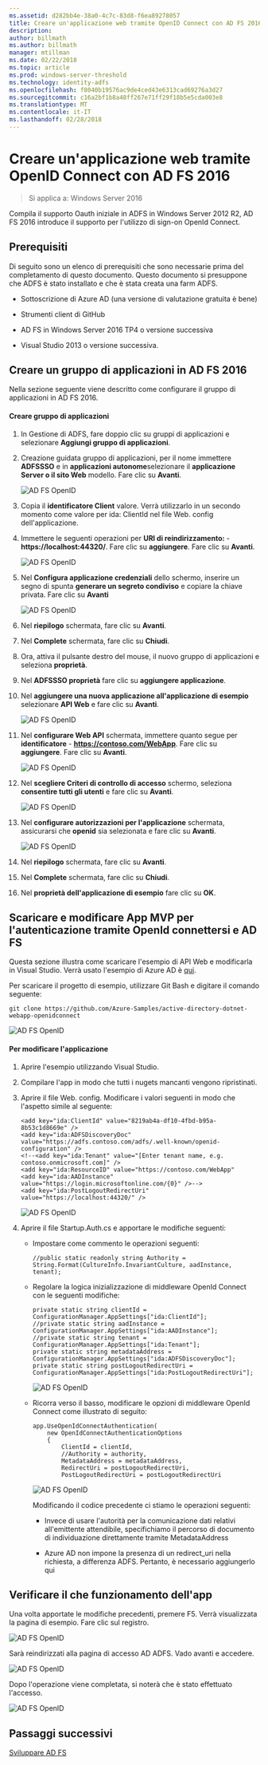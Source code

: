 ```yaml
---
ms.assetid: d282bb4e-38a0-4c7c-83d8-f6ea89278057
title: Creare un'applicazione web tramite OpenID Connect con AD FS 2016
description: 
author: billmath
ms.author: billmath
manager: mtillman
ms.date: 02/22/2018
ms.topic: article
ms.prod: windows-server-threshold
ms.technology: identity-adfs
ms.openlocfilehash: f8040b19576ac9de4ced43e6313cad69276a3d27
ms.sourcegitcommit: c16a2bf1b8a48ff267e71ff29f18b5e5cda003e8
ms.translationtype: MT
ms.contentlocale: it-IT
ms.lasthandoff: 02/28/2018
---
```

# <a name="build-a-web-application-using-openid-connect-with-ad-fs-2016"></a>Creare un'applicazione web tramite OpenID Connect con AD FS 2016

>Si applica a: Windows Server 2016

Compila il supporto Oauth iniziale in ADFS in Windows Server 2012 R2, AD FS 2016 introduce il supporto per l'utilizzo di sign-on OpenId Connect.  
  
## <a name="pre-requisites"></a>Prerequisiti  
Di seguito sono un elenco di prerequisiti che sono necessarie prima del completamento di questo documento. Questo documento si presuppone che ADFS è stato installato e che è stata creata una farm ADFS.  
  
-   Sottoscrizione di Azure AD (una versione di valutazione gratuita è bene)  
  
-   Strumenti client di GitHub  
  
-   AD FS in Windows Server 2016 TP4 o versione successiva  
  
-   Visual Studio 2013 o versione successiva.  
  
## <a name="create-an-application-group-in-ad-fs-2016"></a>Creare un gruppo di applicazioni in AD FS 2016  
Nella sezione seguente viene descritto come configurare il gruppo di applicazioni in AD FS 2016.  
  
#### <a name="create-application-group"></a>Creare gruppo di applicazioni  
  
1.  In Gestione di ADFS, fare doppio clic su gruppi di applicazioni e selezionare **Aggiungi gruppo di applicazioni**.  
  
2.  Creazione guidata gruppo di applicazioni, per il nome immettere **ADFSSSO** e in **applicazioni autonome**selezionare il **applicazione Server o il sito Web** modello.  Fare clic su **Avanti**.  
  
    ![AD FS OpenID](media/Enabling-OpenId-Connect-with-AD-FS-2016/AD_FS_OpenID_1.PNG)  
  
3.  Copia il **identificatore Client** valore.  Verrà utilizzarlo in un secondo momento come valore per ida: ClientId nel file Web. config dell'applicazione.  
  
4.  Immettere le seguenti operazioni per **URI di reindirizzamento:** - **https://localhost:44320/**.  Fare clic su **aggiungere**. Fare clic su **Avanti**.  
  
    ![AD FS OpenID](media/Enabling-OpenId-Connect-with-AD-FS-2016/AD_FS_OpenID_2.PNG)  
  
5.  Nel **Configura applicazione credenziali** dello schermo, inserire un segno di spunta **generare un segreto condiviso** e copiare la chiave privata. Fare clic su **Avanti**  
  
    ![AD FS OpenID](media/Enabling-OpenId-Connect-with-AD-FS-2016/AD_FS_OpenID_3.PNG)  
  
6.  Nel **riepilogo** schermata, fare clic su **Avanti**.  
  
7.  Nel **Complete** schermata, fare clic su **Chiudi**.  
  
8.  Ora, attiva il pulsante destro del mouse, il nuovo gruppo di applicazioni e seleziona **proprietà**.  
  
9. Nel **ADFSSSO proprietà** fare clic su **aggiungere applicazione**.  
  
10. Nel **aggiungere una nuova applicazione all'applicazione di esempio** selezionare **API Web** e fare clic su **Avanti**.  
  
    ![AD FS OpenID](media/Enabling-OpenId-Connect-with-AD-FS-2016/AD_FS_OpenID_4.PNG)  
  
11. Nel **configurare Web API** schermata, immettere quanto segue per **identificatore** - **https://contoso.com/WebApp**.  Fare clic su **aggiungere**. Fare clic su **Avanti**.  
  
    ![AD FS OpenID](media/Enabling-OpenId-Connect-with-AD-FS-2016/AD_FS_OpenID_7.PNG)  
  
12. Nel **scegliere Criteri di controllo di accesso** schermo, seleziona **consentire tutti gli utenti** e fare clic su **Avanti**.  
  
    ![AD FS OpenID](media/Enabling-OpenId-Connect-with-AD-FS-2016/AD_FS_Confidential_7.PNG)  
  
13. Nel **configurare autorizzazioni per l'applicazione** schermata, assicurarsi che **openid** sia selezionata e fare clic su **Avanti**.  
  
    ![AD FS OpenID](media/Enabling-OpenId-Connect-with-AD-FS-2016/AD_FS_OpenID_7.PNG)  
  
14. Nel **riepilogo** schermata, fare clic su **Avanti**.  
  
15. Nel **Complete** schermata, fare clic su **Chiudi**.  
  
16. Nel **proprietà dell'applicazione di esempio** fare clic su **OK**.  
  
## <a name="download-and-modify-mvp-app-to-authenticate-via-openid-connect-and-ad-fs"></a>Scaricare e modificare App MVP per l'autenticazione tramite OpenId connettersi e AD FS  
Questa sezione illustra come scaricare l'esempio di API Web e modificarla in Visual Studio.   Verrà usato l'esempio di Azure AD è [qui](https://github.com/Azure-Samples/active-directory-dotnet-webapp-openidconnect).  
  
Per scaricare il progetto di esempio, utilizzare Git Bash e digitare il comando seguente:  
  
```  
git clone https://github.com/Azure-Samples/active-directory-dotnet-webapp-openidconnect  
```  
  
![AD FS OpenID](media/Enabling-OpenId-Connect-with-AD-FS-2016/AD_FS_OpenID_8.PNG)  
  
#### <a name="to-modify-the-app"></a>Per modificare l'applicazione  
  
1.  Aprire l'esempio utilizzando Visual Studio.  
  
2.  Compilare l'app in modo che tutti i nugets mancanti vengono ripristinati.  
  
3.  Aprire il file Web. config.  Modificare i valori seguenti in modo che l'aspetto simile al seguente:  
  
    ```  
    <add key="ida:ClientId" value="8219ab4a-df10-4fbd-b95a-8b53c1d8669e" />  
    <add key="ida:ADFSDiscoveryDoc" value="https://adfs.contoso.com/adfs/.well-known/openid-configuration" />  
    <!--<add key="ida:Tenant" value="[Enter tenant name, e.g. contoso.onmicrosoft.com]" />      
    <add key="ida:ResourceID" value="https://contoso.com/WebApp"  
    <add key="ida:AADInstance" value="https://login.microsoftonline.com/{0}" />-->  
    <add key="ida:PostLogoutRedirectUri" value="https://localhost:44320/" />  
    ```  
  
    ![AD FS OpenID](media/Enabling-OpenId-Connect-with-AD-FS-2016/AD_FS_OpenID_9.PNG)  
  
4.  Aprire il file Startup.Auth.cs e apportare le modifiche seguenti:  
  
    -   Impostare come commento le operazioni seguenti:  
  
        ```  
        //public static readonly string Authority = String.Format(CultureInfo.InvariantCulture, aadInstance, tenant);  
        ```  
  
    -   Regolare la logica inizializzazione di middleware OpenId Connect con le seguenti modifiche:  
  
        ```  
        private static string clientId = ConfigurationManager.AppSettings["ida:ClientId"];  
        //private static string aadInstance = ConfigurationManager.AppSettings["ida:AADInstance"];  
        //private static string tenant = ConfigurationManager.AppSettings["ida:Tenant"];  
        private static string metadataAddress = ConfigurationManager.AppSettings["ida:ADFSDiscoveryDoc"];  
        private static string postLogoutRedirectUri = ConfigurationManager.AppSettings["ida:PostLogoutRedirectUri"];  
        ```  
  
        ![AD FS OpenID](media/Enabling-OpenId-Connect-with-AD-FS-2016/AD_FS_OpenID_10.PNG)  
  
    -   Ricorra verso il basso, modificare le opzioni di middleware OpenId Connect come illustrato di seguito:  
  
        ```  
        app.UseOpenIdConnectAuthentication(  
            new OpenIdConnectAuthenticationOptions  
            {  
                ClientId = clientId,  
                //Authority = authority,  
                MetadataAddress = metadataAddress,  
                RedirectUri = postLogoutRedirectUri,  
                PostLogoutRedirectUri = postLogoutRedirectUri 
        ```  
  
        ![AD FS OpenID](media/Enabling-OpenId-Connect-with-AD-FS-2016/AD_FS_OpenID_11.PNG)  
  
        Modificando il codice precedente ci stiamo le operazioni seguenti:  
  
        -   Invece di usare l'autorità per la comunicazione dati relativi all'emittente attendibile, specifichiamo il percorso di documento di individuazione direttamente tramite MetadataAddress  
  
        -   Azure AD non impone la presenza di un redirect_uri nella richiesta, a differenza ADFS. Pertanto, è necessario aggiungerlo qui  
  
## <a name="verify-the-app-is-working"></a>Verificare il che funzionamento dell'app  
Una volta apportate le modifiche precedenti, premere F5.  Verrà visualizzata la pagina di esempio.  Fare clic sul registro.  
  
![AD FS OpenID](media/Enabling-OpenId-Connect-with-AD-FS-2016/AD_FS_OpenID_12.PNG)  
  
Sarà reindirizzati alla pagina di accesso AD ADFS.  Vado avanti e accedere.  
  
![AD FS OpenID](media/Enabling-OpenId-Connect-with-AD-FS-2016/AD_FS_OpenID_13.PNG)  
  
Dopo l'operazione viene completata, si noterà che è stato effettuato l'accesso.  
  
![AD FS OpenID](media/Enabling-OpenId-Connect-with-AD-FS-2016/AD_FS_OpenID_14.PNG)  
  
## <a name="next-steps"></a>Passaggi successivi
[Sviluppare AD FS](../../ad-fs/AD-FS-Development.md)  

